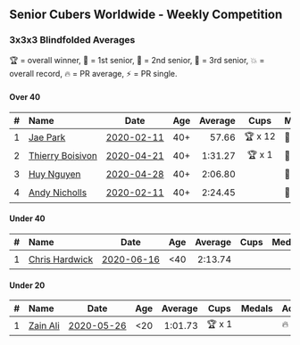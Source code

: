 <style>table {white-space: nowrap;}</style>

## Senior Cubers Worldwide - Weekly Competition
### 3x3x3 Blindfolded Averages

🏆 = overall winner, 🥇 = 1st senior, 🥈 = 2nd senior, 🥉 = 3rd senior, 💥 = overall record, 🔥 = PR average, ⚡ = PR single.

#### Over 40

| # | Name | Date | Age | Average | Cups | Medals | Achievements | Video |
| :--: | :-- | :--: | :--: | --: | :--: | :-- | :-- | :-- |
| 1 | [Jae Park](../../persons/jae_park/333bf.md) | [2020-02-11](2020-02-11.md) | 40+ | 57.66 | 🏆 x 12 | 🥇 x 13 | 💥 x 2, 🔥 x 1, ⚡ x 2 | [Link](https://www.facebook.com/events/173728187264773/permalink/173945660576359/) |
| 2 | [Thierry Boisivon](../../persons/thierry_boisivon/333bf.md) | [2020-04-21](2020-04-21.md) | 40+ | 1:31.27 | 🏆 x 1 | 🥇 x 1, 🥈 x 6, 🥉 x 4 | 🔥 x 3, ⚡ x 2 | [Link](https://www.facebook.com/events/1312095715657208/permalink/1316281738571939/) |
| 3 | [Huy Nguyen](../../persons/huy_nguyen/333bf.md) | [2020-04-28](2020-04-28.md) | 40+ | 2:06.80 |  | 🥉 x 1 | 🔥 x 2, ⚡ x 3 | [Link](https://www.facebook.com/events/534758690547855/permalink/535432553813802/) |
| 4 | [Andy Nicholls](../../persons/andy_nicholls/333bf.md) | [2020-02-11](2020-02-11.md) | 40+ | 2:24.45 |  | 🥈 x 2, 🥉 x 2 | 🔥 x 1, ⚡ x 1 | [Link](https://www.facebook.com/events/173728187264773/permalink/174217337215858/) |

#### Under 40

| # | Name | Date | Age | Average | Cups | Medals | Achievements | Video |
| :--: | :-- | :--: | :--: | --: | :--: | :-- | :-- | :-- |
| 1 | [Chris Hardwick](../../persons/chris_hardwick/333bf.md) | [2020-06-16](2020-06-16.md) | <40 | 2:13.74 |  |  | 🔥 x 2, ⚡ x 4 | [Link](https://www.facebook.com/events/208176410240808/permalink/210547000003749/) |

#### Under 20

| # | Name | Date | Age | Average | Cups | Medals | Achievements | Video |
| :--: | :-- | :--: | :--: | --: | :--: | :-- | :-- | :-- |
| 1 | [Zain Ali](../../persons/zain_ali/333bf.md) | [2020-05-26](2020-05-26.md) | <20 | 1:01.73 | 🏆 x 1 |  | 🔥 x 1, ⚡ x 1 | [Link](https://www.facebook.com/events/1531820936993798/permalink/1535485533294005/) |


<!-- Global site tag (gtag.js) - Google Analytics -->
<script async src="https://www.googletagmanager.com/gtag/js?id=UA-86348435-3"></script>
<script>window.dataLayer = window.dataLayer || []; function gtag() {dataLayer.push(arguments);} gtag('js', new Date()); gtag('config', 'UA-86348435-3');</script>
